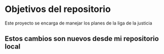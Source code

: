# Objetivos del repositorio

Este proyecto se encarga de manejar los planes de la liga de la justicia


## Estos cambios son nuevos desde mi repositorio local

